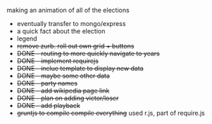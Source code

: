 making an animation of all of the elections
* eventually transfer to mongo/express
* a quick fact about the election
* legend
* ~~remove zurb. roll out own grid + buttons~~
* ~~DONE - routing to more quickly navigate to years~~
* ~~DONE - implement requirejs~~
* ~~DONE - inclue template to display new data~~
* ~~DONE - maybe some other data~~
* ~~DONE - party names~~
* ~~DONE - add wikipedia page link~~
* ~~DONE - plan on adding victor/loser~~
* ~~DONE - add playback~~
* ~~gruntjs to compile compile everything~~ used r.js, part of require.js